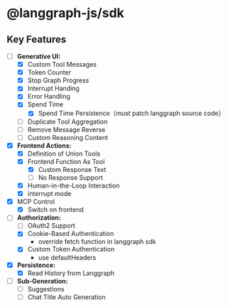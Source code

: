 # @langgraph-js/sdk

## Key Features

- [ ] **Generative UI:**
  - [x] Custom Tool Messages
  - [x] Token Counter
  - [x] Stop Graph Progress
  - [x] Interrupt Handing
  - [x] Error Handling
  - [x] Spend Time
    - [x] Spend Time Persistence（must patch langgraph source code）
  - [ ] Duplicate Tool Aggregation
  - [ ] Remove Message Reverse
  - [ ] Custom Reasoning Content
- [x] **Frontend Actions:**
  - [x] Definition of Union Tools
  - [x] Frontend Function As Tool
    - [x] Custom Response Text
    - [ ] No Response Support
  - [x] Human-in-the-Loop Interaction
  - [x] interrupt mode
- [x] MCP Control
  - [x] Switch on frontend
- [ ] **Authorization:**
  - [ ] OAuth2 Support
  - [x] Cookie-Based Authentication
    - override fetch function in langgraph sdk
  - [x] Custom Token Authentication
    - use defaultHeaders
- [x] **Persistence:**
  - [x] Read History from Langgraph
- [ ] **Sub-Generation:**
  - [ ] Suggestions
  - [ ] Chat Title Auto Generation
